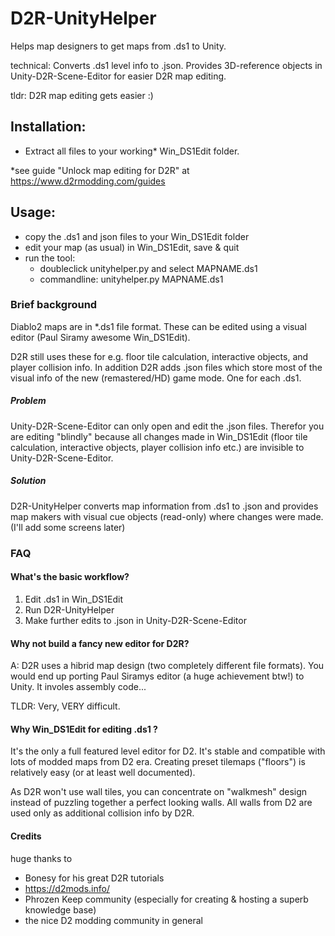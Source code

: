 
# D2R-UnityHelper
Helps map designers to get maps from .ds1 to Unity.

technical: Converts .ds1 level info to .json. Provides 3D-reference objects in Unity-D2R-Scene-Editor for easier D2R map editing.

tldr: D2R map editing gets easier :)


## Installation:
- Extract all files to your working* Win_DS1Edit folder.

*see guide "Unlock map editing for D2R" at https://www.d2rmodding.com/guides

## Usage:
- copy the .ds1 and json files to your Win_DS1Edit folder
- edit your map (as usual) in Win_DS1Edit, save & quit
- run the tool: 
     - doubleclick unityhelper.py and select MAPNAME.ds1
     - commandline: unityhelper.py MAPNAME.ds1

### Brief background
Diablo2 maps are in \*.ds1 file format. These can be edited using a visual editor (Paul Siramy awesome Win_DS1Edit).

D2R still uses these for e.g. floor tile calculation, interactive objects, and player collision info.
In addition D2R adds .json files which store most of the visual info of the new (remastered/HD) game mode. One for each .ds1. 

##### Problem
Unity-D2R-Scene-Editor can only open and edit the .json files. Therefor you are editing "blindly" because all changes made in Win_DS1Edit (floor tile calculation, interactive objects, player collision info etc.) are invisible to Unity-D2R-Scene-Editor. 

##### Solution
D2R-UnityHelper converts map information from .ds1 to .json and provides map makers with visual cue objects (read-only) where changes were made. (I'll add some screens later)


### FAQ

#### What's the basic workflow?

1. Edit .ds1 in Win_DS1Edit
2. Run D2R-UnityHelper
3. Make further edits to .json in Unity-D2R-Scene-Editor


#### Why not build a fancy new editor for D2R?

A: D2R uses a hibrid map design (two completely different file formats). You would end up porting Paul Siramys editor (a huge achievement btw!) to Unity. It involes assembly code...

TLDR: Very, VERY difficult.

#### Why Win_DS1Edit for editing .ds1 ?
It's the only a full featured level editor for D2. It's stable and compatible with lots of modded maps from D2 era. 
Creating preset tilemaps ("floors") is relatively easy (or at least well documented). 

As D2R won't use wall tiles, you can concentrate on "walkmesh" design instead of puzzling together a perfect looking walls.
All walls from D2 are used only as additional collision info by D2R.

#### Credits
huge thanks to 
- Bonesy for his great D2R tutorials
- https://d2mods.info/
- Phrozen Keep community (especially for creating & hosting a superb knowledge base)
- the nice D2 modding community in general
